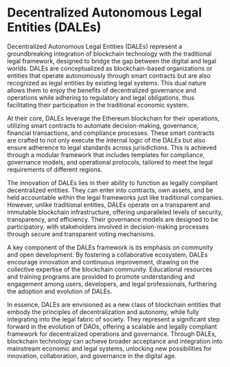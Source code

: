 # Decentralized Autonomous Legal Entities  (DALEs)

Decentralized Autonomous Legal Entities (DALEs) represent a groundbreaking integration of blockchain technology with the traditional legal framework, designed to bridge the gap between the digital and legal worlds. DALEs are conceptualized as blockchain-based organizations or entities that operate autonomously through smart contracts but are also recognized as legal entities by existing legal systems. This dual nature allows them to enjoy the benefits of decentralized governance and operations while adhering to regulatory and legal obligations, thus facilitating their participation in the traditional economic system.

At their core, DALEs leverage the Ethereum blockchain for their operations, utilizing smart contracts to automate decision-making, governance, financial transactions, and compliance processes. These smart contracts are crafted to not only execute the internal logic of the DALEs but also ensure adherence to legal standards across jurisdictions. This is achieved through a modular framework that includes templates for compliance, governance models, and operational protocols, tailored to meet the legal requirements of different regions.

The innovation of DALEs lies in their ability to function as legally compliant decentralized entities. They can enter into contracts, own assets, and be held accountable within the legal frameworks just like traditional companies. However, unlike traditional entities, DALEs operate on a transparent and immutable blockchain infrastructure, offering unparalleled levels of security, transparency, and efficiency. Their governance models are designed to be participatory, with stakeholders involved in decision-making processes through secure and transparent voting mechanisms.

A key component of the DALEs framework is its emphasis on community and open development. By fostering a collaborative ecosystem, DALEs encourage innovation and continuous improvement, drawing on the collective expertise of the blockchain community. Educational resources and training programs are provided to promote understanding and engagement among users, developers, and legal professionals, furthering the adoption and evolution of DALEs.

In essence, DALEs are envisioned as a new class of blockchain entities that embody the principles of decentralization and autonomy, while fully integrating into the legal fabric of society. They represent a significant step forward in the evolution of DAOs, offering a scalable and legally compliant framework for decentralized operations and governance. Through DALEs, blockchain technology can achieve broader acceptance and integration into mainstream economic and legal systems, unlocking new possibilities for innovation, collaboration, and governance in the digital age.